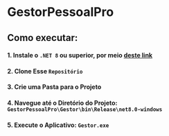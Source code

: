 # GestorPessoalPro

## Como executar:

#### **1. Instale o `.NET 8` ou superior, por meio [deste link](https://dotnet.microsoft.com/pt-br/download)**

#### **2. Clone Esse `Repositório`**

#### **3. Crie uma Pasta para o Projeto**

#### **4. Navegue até o Diretório do Projeto: `GestorPessoalPro\Gestor\bin\Release\net8.0-windows`**

#### **5. Execute o Aplicativo: `Gestor.exe`**

